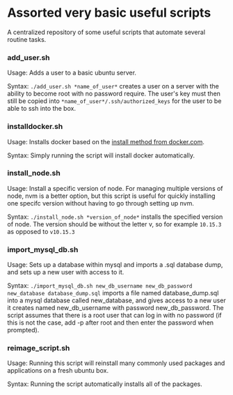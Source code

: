 # Assorted very basic useful scripts


A centralized repository of some useful scripts that automate several routine tasks.

### add_user.sh
Usage: Adds a user to a basic ubuntu server.

Syntax: `./add_user.sh *name_of_user*` creates a user on a server with the ability to become root with no password require. The user's key must then still be copied into `*name_of_user*/.ssh/authorized_keys` for the user to be able to ssh into the box.

### installdocker.sh
Usage: Installs docker based on the [install method from docker.com](https://docs.docker.com/engine/install/ubuntu/).

Syntax: Simply running the script will install docker automatically.

### install_node.sh
Usage: Install a specific version of node. For managing multiple versions of node, nvm is a better option, but this script is useful for quickly installing one specifc version without having to go through setting up nvm.

Syntax: `./install_node.sh *version_of_node*` installs the specified version of node. The version should be without the letter v, so for example `10.15.3` as opposed to `v10.15.3`

### import_mysql_db.sh
Usage: Sets up a database within mysql and imports a .sql database dump, and sets up a new user with access to it.

Syntax: `./import_mysql_db.sh new_db_username new_db_password new_database database_dump.sql` imports a file named database_dump.sql into a mysql database called new_database, and gives access to a new user it creates named new_db_username with password new_db_password. The script assumes that there is a root user that can log in with no password (if this is not the case, add -p after root and then enter the password when prompted).

### reimage_script.sh
Usage: Running this script will reinstall many commonly used packages and applications on a fresh ubuntu box.

Syntax: Running the script automatically installs all of the packages.
